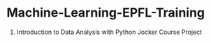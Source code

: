# Machine-Learning-EPFL-Training
01. Introduction to Data Analysis with Python  Jocker Course Project
